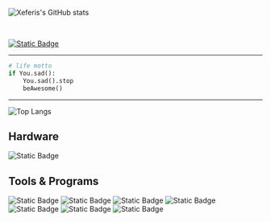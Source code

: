 ![Xeferis's GitHub stats](https://github-readme-stats.vercel.app/api?username=xeferis&show_icons=true&theme=dark&hide_border=true&bg_color=00000000)

<br>

[![Static Badge](https://www.codewars.com/users/Xeferis/badges/large)](https://www.codewars.com/users/Xeferis)  

---

```python
# life motto
if You.sad():
    You.sad().stop
    beAwesome()
```

---

![Top Langs](https://github-readme-stats.vercel.app/api/top-langs/?username=xeferis&layout=compact)

## Hardware
![Static Badge](https://img.shields.io/badge/Apple%20-%20MacBook%20Air%202020%20M1%20-%20black?logo=apple&labelColor=black&color=darkgrey)


## Tools & Programs
![Static Badge](https://img.shields.io/badge/-%20GitHub-%20black?style=flat-square&logo=GitHub)
![Static Badge](https://img.shields.io/badge/-%20VSC%20-%20black?style=flat-square&logo=visualstudiocode&logoColor=darkblue)
![Static Badge](https://img.shields.io/badge/-%20GIT%20-%20black?style=flat-square&logo=git)
![Static Badge](https://img.shields.io/badge/-%20Jira%20-%20black?style=flat-square&logo=Jira&logoColor=blue)
![Static Badge](https://img.shields.io/badge/-%20notion%20-%20black?style=flat-square&logo=notion)
![Static Badge](https://img.shields.io/badge/-%20Bootstrap_Studio%20-%20black?style=flat-square&logo=bootstrap)
![Static Badge](https://img.shields.io/badge/-%20Discord-%20black?style=flat-square&logo=discord)




<!--
**Xeferis/Xeferis** is a ✨ _special_ ✨ repository because its `README.md` (this file) appears on your GitHub profile.

Here are some ideas to get you started:

- 🔭 I’m currently working on ...
- 🌱 I’m currently learning ...
- 👯 I’m looking to collaborate on ...
- 🤔 I’m looking for help with ...
- 💬 Ask me about ...
- 📫 How to reach me: ...
- 😄 Pronouns: ...
- ⚡ Fun fact: ...
-->
